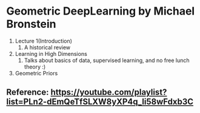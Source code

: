 # Geometric DeepLearning by Michael Bronstein
1. Lecture 1(Introduction)
   1. A historical review
2. Learning in High Dimensions
   1. Talks about basics of data, supervised learning, and no free lunch theory :)
3. Geometric Priors

## Reference: https://youtube.com/playlist?list=PLn2-dEmQeTfSLXW8yXP4q_Ii58wFdxb3C